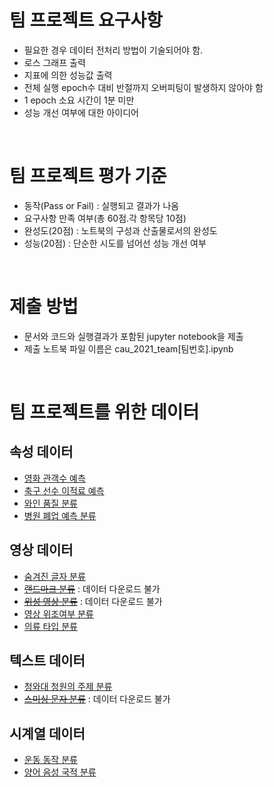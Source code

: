 # 팀 프로젝트 요구사항
- 필요한 경우 데이터 전처리 방법이 기술되어야 함.
- 로스 그래프 출력
- 지표에 의한 성능값 출력
- 전체 실행 epoch수 대비 반절까지 오버피팅이 발생하지 않아야 함
- 1 epoch 소요 시간이 1분 미만
- 성능 개선 여부에 대한 아이디어

<br>

# 팀 프로젝트 평가 기준

- 동작(Pass or Fail) : 실행되고 결과가 나옴
- 요구사항 만족 여부(총 60점.각 항목당 10점)
- 완성도(20점) : 노트북의 구성과 산출물로서의 완성도
- 성능(20점) : 단순한 시도를 넘어선 성능 개선 여부

<br>

# 제출 방법

- 문서와 코드와 실행결과가 포함된 jupyter notebook을 제출
- 제출 노트북 파일 이름은 cau_2021_team[팀번호].ipynb

<br>

# 팀 프로젝트를 위한 데이터

## 속성 데이터
- [영화 관객수 예측](https://dacon.io/competitions/open/235536/data)
- [축구 선수 이적료 예측](https://dacon.io/competitions/open/235538/data)
- [와인 품질 분류](https://dacon.io/competitions/open/235610/data)
- [병원 폐업 예측 분류](https://dacon.io/competitions/official/9565/data)

## 영상 데이터
- [숨겨진 글자 분류](https://dacon.io/competitions/official/235626/data)
- ~~[랜드마크 분류](https://dacon.io/competitions/official/235585/data)~~ : 데이터 다운로드 불가
- ~~[위성 영상 분류](https://dacon.io/competitions/official/235644/data)~~ : 데이터 다운로드 불가
- [영상 위조여부 분류](https://dacon.io/competitions/official/235655/data)
- [의류 타입 분류](https://dacon.io/competitions/official/235672/data)

## 텍스트 데이터
- [청와대 청원의 주제 분류](https://dacon.io/competitions/open/235597/data)
- ~~[스미싱 문자 분류](https://dacon.io/competitions/official/235401/data)~~ : 데이터 다운로드 불가

## 시계열 데이터
- [운동 동작 분류](https://dacon.io/competitions/official/235689/data)
- [양어 음성 국적 분류](https://dacon.io/competitions/official/235738/data)

